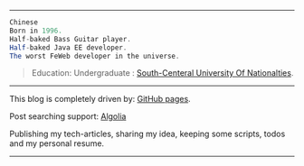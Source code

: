 ------
``` java
Chinese
Born in 1996. 
Half-baked Bass Guitar player. 
Half-baked Java EE developer. 
The worst FeWeb developer in the universe. 
```

> Education:
> Undergraduate : [South-Centeral University Of Nationalties](http://www.scuec.edu.cn/s/1/t/560/main.htm).  

--------
This blog is completely driven by: [GitHub pages](https://pages.github.com/).

Post searching support: [Algolia](https://www.algolia.com/)

Publishing my tech-articles, sharing my idea, keeping some scripts, todos and my personal resume.

------